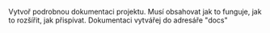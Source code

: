 Vytvoř podrobnou dokumentaci projektu. Musí obsahovat jak to funguje, jak to rozšířit, jak přispívat.
Dokumentaci vytvářej do adresáře "docs"
